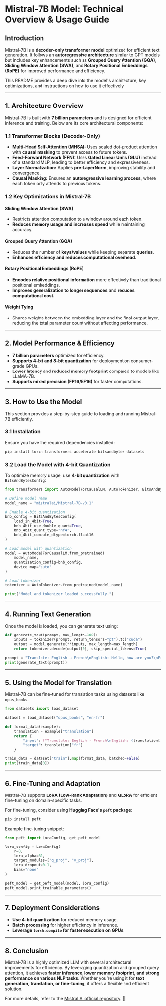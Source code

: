 # **Mistral-7B Model: Technical Overview & Usage Guide**

## **Introduction**
Mistral-7B is a **decoder-only transformer model** optimized for efficient text generation. It follows an **autoregressive architecture** similar to GPT models but includes key enhancements such as **Grouped Query Attention (GQA)**, **Sliding Window Attention (SWA)**, and **Rotary Positional Embeddings (RoPE)** for improved performance and efficiency.

This README provides a deep dive into the model's architecture, key optimizations, and instructions on how to use it effectively.

---

## **1. Architecture Overview**
Mistral-7B is built with **7 billion parameters** and is designed for efficient inference and training. Below are its core architectural components:

### **1.1 Transformer Blocks (Decoder-Only)**
- **Multi-Head Self-Attention (MHSA):** Uses scaled dot-product attention with **causal masking** to prevent access to future tokens.
- **Feed-Forward Network (FFN):** Uses **Gated Linear Units (GLU)** instead of a standard MLP, leading to better efficiency and expressiveness.
- **Layer Normalization:** Applies **pre-LayerNorm**, improving stability and convergence.
- **Causal Masking:** Ensures an **autoregressive learning process**, where each token only attends to previous tokens.

### **1.2 Key Optimizations in Mistral-7B**
#### **Sliding Window Attention (SWA)**
- Restricts attention computation to a window around each token.
- **Reduces memory usage and increases speed** while maintaining accuracy.

#### **Grouped Query Attention (GQA)**
- Reduces the number of **keys/values** while keeping separate **queries**.
- **Enhances efficiency and reduces computational overhead.**

#### **Rotary Positional Embeddings (RoPE)**
- **Encodes relative positional information** more effectively than traditional positional embeddings.
- **Improves generalization to longer sequences** and **reduces computational cost.**

#### **Weight Tying**
- Shares weights between the embedding layer and the final output layer, reducing the total parameter count without affecting performance.

---

## **2. Model Performance & Efficiency**
- **7 billion parameters** optimized for efficiency.
- **Supports 4-bit and 8-bit quantization** for deployment on consumer-grade GPUs.
- **Lower latency** and **reduced memory footprint** compared to models like LLaMA-7B.
- **Supports mixed precision (FP16/BF16)** for faster computations.

---

## **3. How to Use the Model**
This section provides a step-by-step guide to loading and running Mistral-7B efficiently.

### **3.1 Installation**
Ensure you have the required dependencies installed:
```bash
pip install torch transformers accelerate bitsandbytes datasets
```

### **3.2 Load the Model with 4-bit Quantization**
To optimize memory usage, use **4-bit quantization** with `BitsAndBytesConfig`:

```python
from transformers import AutoModelForCausalLM, AutoTokenizer, BitsAndBytesConfig

# Define model name
model_name = "mistralai/Mistral-7B-v0.1"

# Enable 4-bit quantization
bnb_config = BitsAndBytesConfig(
    load_in_4bit=True,
    bnb_4bit_use_double_quant=True,
    bnb_4bit_quant_type="nf4",
    bnb_4bit_compute_dtype=torch.float16
)

# Load model with quantization
model = AutoModelForCausalLM.from_pretrained(
    model_name,
    quantization_config=bnb_config,
    device_map="auto"
)

# Load tokenizer
tokenizer = AutoTokenizer.from_pretrained(model_name)

print("Model and tokenizer loaded successfully.")
```

---

## **4. Running Text Generation**
Once the model is loaded, you can generate text using:

```python
def generate_text(prompt, max_length=100):
    inputs = tokenizer(prompt, return_tensors="pt").to("cuda")
    output = model.generate(**inputs, max_length=max_length)
    return tokenizer.decode(output[0], skip_special_tokens=True)

prompt = "Translate: English → French\nEnglish: Hello, how are you?\nFrench:"
print(generate_text(prompt))
```

---

## **5. Using the Model for Translation**
Mistral-7B can be fine-tuned for translation tasks using datasets like `opus_books`.

```python
from datasets import load_dataset

dataset = load_dataset("opus_books", "en-fr")

def format_data(example):
    translation = example["translation"]
    return {
        "input": f"Translate: English → French\nEnglish: {translation['en']}\nFrench:",
        "target": translation["fr"]
    }

train_data = dataset["train"].map(format_data, batched=False)
print(train_data[0])
```

---

## **6. Fine-Tuning and Adaptation**
Mistral-7B supports **LoRA (Low-Rank Adaptation)** and **QLoRA** for efficient fine-tuning on domain-specific tasks.

For fine-tuning, consider using **Hugging Face's `peft` package**:
```bash
pip install peft
```

Example fine-tuning snippet:
```python
from peft import LoraConfig, get_peft_model

lora_config = LoraConfig(
    r=8,
    lora_alpha=32,
    target_modules=["q_proj", "v_proj"],
    lora_dropout=0.1,
    bias="none"
)

peft_model = get_peft_model(model, lora_config)
peft_model.print_trainable_parameters()
```

---

## **7. Deployment Considerations**
- **Use 4-bit quantization** for reduced memory usage.
- **Batch processing** for higher efficiency in inference.
- **Leverage `torch.compile` for faster execution on GPUs**.

---

## **8. Conclusion**
Mistral-7B is a highly optimized LLM with several architectural improvements for efficiency. By leveraging quantization and grouped query attention, it achieves **faster inference, lower memory footprint, and strong performance on various NLP tasks**. Whether you're using it for **text generation, translation, or fine-tuning**, it offers a flexible and efficient solution.

For more details, refer to the [Mistral AI official repository](https://huggingface.co/mistralai/Mistral-7B-v0.1). 🚀

